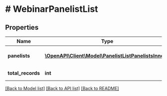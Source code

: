 # # WebinarPanelistList

## Properties

Name | Type | Description | Notes
------------ | ------------- | ------------- | -------------
**panelists** | [**\OpenAPI\Client\Model\PanelistListPanelistsInner[]**](PanelistListPanelistsInner.md) | List of panelist objects. | [optional]
**total_records** | **int** | Total records. | [optional]

[[Back to Model list]](../../README.md#models) [[Back to API list]](../../README.md#endpoints) [[Back to README]](../../README.md)
